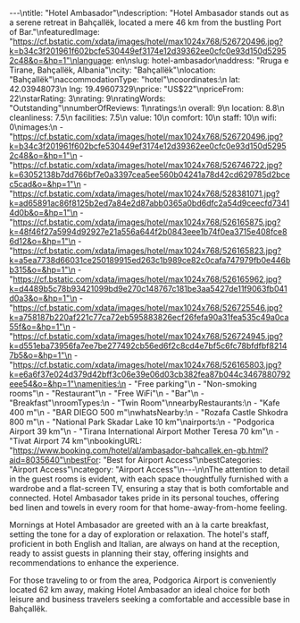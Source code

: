 ---\ntitle: "Hotel Ambasador"\ndescription: "Hotel Ambasador stands out as a serene retreat in Bahçallëk, located a mere 46 km from the bustling Port of Bar."\nfeaturedImage: "https://cf.bstatic.com/xdata/images/hotel/max1024x768/526720496.jpg?k=b34c3f201961f602bcfe530449ef3174e12d39362ee0cfc0e93d150d52952c48&o=&hp=1"\nlanguage: en\nslug: hotel-ambasador\naddress: "Rruga e Tirane, Bahçallëk, Albania"\ncity: "Bahçallëk"\nlocation: "Bahçallëk"\naccommodationType: "hotel"\ncoordinates:\n  lat: 42.03948073\n  lng: 19.49607329\nprice: "US$22"\npriceFrom: 22\nstarRating: 3\nrating: 9\nratingWords: "Outstanding"\nnumberOfReviews: 1\nratings:\n  overall: 9\n  location: 8.8\n  cleanliness: 7.5\n  facilities: 7.5\n  value: 10\n  comfort: 10\n  staff: 10\n  wifi: 0\nimages:\n  - "https://cf.bstatic.com/xdata/images/hotel/max1024x768/526720496.jpg?k=b34c3f201961f602bcfe530449ef3174e12d39362ee0cfc0e93d150d52952c48&o=&hp=1"\n  - "https://cf.bstatic.com/xdata/images/hotel/max1024x768/526746722.jpg?k=63052138b7dd766bf7e0a3397cea5ee560b04241a78d42cd629785d2bcec5cad&o=&hp=1"\n  - "https://cf.bstatic.com/xdata/images/hotel/max1024x768/528381071.jpg?k=ad65891ac86f8125b2ed7a84e2d87abb0365a0bd6dfc2a54d9ceecfd73414d0b&o=&hp=1"\n  - "https://cf.bstatic.com/xdata/images/hotel/max1024x768/526165875.jpg?k=48f46f27a5994d92927e21a556a644f2b0843eee1b74f0ea3715e408fce86d12&o=&hp=1"\n  - "https://cf.bstatic.com/xdata/images/hotel/max1024x768/526165823.jpg?k=a5ea7738d66031ce250189915ed263c1b989ce82c0cafa747979fb0e446bb315&o=&hp=1"\n  - "https://cf.bstatic.com/xdata/images/hotel/max1024x768/526165962.jpg?k=d4489b5c78b93421099bd9e270c148767c181be3aa5427de11f9063fb041d0a3&o=&hp=1"\n  - "https://cf.bstatic.com/xdata/images/hotel/max1024x768/526725546.jpg?k=a758187b220af221c77ca72eb595883826ecf26fefa90a31fea535c49a0ca55f&o=&hp=1"\n  - "https://cf.bstatic.com/xdata/images/hotel/max1024x768/526724945.jpg?k=d551eba73956fa7ee7be277492cb56ed6f2c8cd4e7bf5c6fc78bfdfbf82147b5&o=&hp=1"\n  - "https://cf.bstatic.com/xdata/images/hotel/max1024x768/526165803.jpg?k=e6a6f37e024d379d42bff3c06e39e06d03cb382fea87b044c3467880792eee54&o=&hp=1"\namenities:\n  - "Free parking"\n  - "Non-smoking rooms"\n  - "Restaurant"\n  - "Free WiFi"\n  - "Bar"\n  - "Breakfast"\nroomTypes:\n  - "Twin Room"\nnearbyRestaurants:\n  - "Kafe 400 m"\n  - "BAR DIEGO 500 m"\nwhatsNearby:\n  - "Rozafa Castle Shkodra 800 m"\n  - "National Park Skadar Lake 10 km"\nairports:\n  - "Podgorica Airport 39 km"\n  - "Tirana International Airport Mother Teresa 70 km"\n  - "Tivat Airport 74 km"\nbookingURL: "https://www.booking.com/hotel/al/ambasador-bahcallek.en-gb.html?aid=8035640"\nbestFor: "Best for Airport Access"\nbestCategories: "Airport Access"\ncategory: "Airport Access"\n---\n\nThe attention to detail in the guest rooms is evident, with each space thoughtfully furnished with a wardrobe and a flat-screen TV, ensuring a stay that is both comfortable and connected. Hotel Ambasador takes pride in its personal touches, offering bed linen and towels in every room for that home-away-from-home feeling.

Mornings at Hotel Ambasador are greeted with an à la carte breakfast, setting the tone for a day of exploration or relaxation. The hotel's staff, proficient in both English and Italian, are always on hand at the reception, ready to assist guests in planning their stay, offering insights and recommendations to enhance the experience.

For those traveling to or from the area, Podgorica Airport is conveniently located 62 km away, making Hotel Ambasador an ideal choice for both leisure and business travelers seeking a comfortable and accessible base in Bahçallëk.